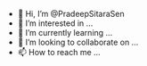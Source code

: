 - 👋 Hi, I’m @PradeepSitaraSen
- 👀 I’m interested in ...
- 🌱 I’m currently learning ...
- 💞️ I’m looking to collaborate on ...
- 📫 How to reach me ...

<!---
PradeepSitaraSen/PradeepSitaraSen is a ✨ special ✨ repository because its `README.md` (this file) appears on your GitHub profile.
You can click the Preview link to take a look at your changes.
--->
